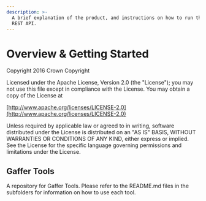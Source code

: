 ```yaml
---
description: >-
  A brief explanation of the product, and instructions on how to run the UI and
  REST API.
---
```


# Overview & Getting Started

Copyright 2016 Crown Copyright

Licensed under the Apache License, Version 2.0 \(the "License"\); you may not use this file except in compliance with the License. You may obtain a copy of the License at

[http://www.apache.org/licenses/LICENSE-2.0](http://www.apache.org/licenses/LICENSE-2.0)

Unless required by applicable law or agreed to in writing, software distributed under the License is distributed on an "AS IS" BASIS, WITHOUT WARRANTIES OR CONDITIONS OF ANY KIND, either express or implied. See the License for the specific language governing permissions and limitations under the License.

## Gaffer Tools

A repository for Gaffer Tools. Please refer to the README.md files in the subfolders for information on how to use each tool.


